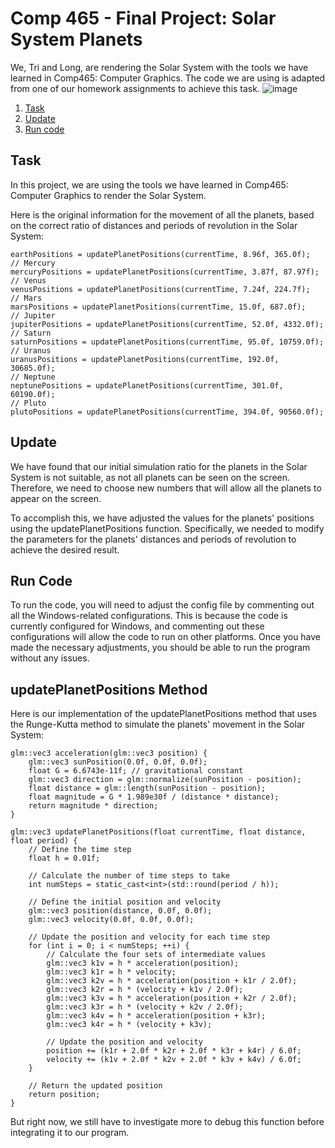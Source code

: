 # Comp 465 - Final Project: Solar System Planets
We, Tri and Long, are rendering the Solar System with the tools we have learned in Comp465: Computer Graphics. The code we are using is adapted from one of our homework assignments to achieve this task.
![image](https://user-images.githubusercontent.com/98071520/236651088-115334af-db80-4f7f-a1b7-0eeb138897b1.png)


1. [Task ](#task)
2. [Update](#update)
3. [Run code](#runcode)

## Task
In this project, we are using the tools we have learned in Comp465: Computer Graphics to render the Solar System.

Here is the original information for the movement of all the planets, based on the correct ratio of distances and periods of revolution in the Solar System:

```
earthPositions = updatePlanetPositions(currentTime, 8.96f, 365.0f);
// Mercury
mercuryPositions = updatePlanetPositions(currentTime, 3.87f, 87.97f);
// Venus
venusPositions = updatePlanetPositions(currentTime, 7.24f, 224.7f);
// Mars
marsPositions = updatePlanetPositions(currentTime, 15.0f, 687.0f);
// Jupiter
jupiterPositions = updatePlanetPositions(currentTime, 52.0f, 4332.0f);
// Saturn
saturnPositions = updatePlanetPositions(currentTime, 95.0f, 10759.0f);
// Uranus
uranusPositions = updatePlanetPositions(currentTime, 192.0f, 30685.0f);
// Neptune
neptunePositions = updatePlanetPositions(currentTime, 301.0f, 60190.0f);
// Pluto
plutoPositions = updatePlanetPositions(currentTime, 394.0f, 90560.0f);
```

## Update
We have found that our initial simulation ratio for the planets in the Solar System is not suitable, as not all planets can be seen on the screen. Therefore, we need to choose new numbers that will allow all the planets to appear on the screen.

To accomplish this, we have adjusted the values for the planets' positions using the updatePlanetPositions function. Specifically, we needed to modify the parameters for the planets' distances and periods of revolution to achieve the desired result.

<a name="runcode"></a>
## Run Code
To run the code, you will need to adjust the config file by commenting out all the Windows-related configurations. This is because the code is currently configured for Windows, and commenting out these configurations will allow the code to run on other platforms. Once you have made the necessary adjustments, you should be able to run the program without any issues.

## updatePlanetPositions Method
Here is our implementation of the updatePlanetPositions method that uses the Runge-Kutta method to simulate the planets' movement in the Solar System:

```
glm::vec3 acceleration(glm::vec3 position) {
    glm::vec3 sunPosition(0.0f, 0.0f, 0.0f);
    float G = 6.6743e-11f; // gravitational constant
    glm::vec3 direction = glm::normalize(sunPosition - position);
    float distance = glm::length(sunPosition - position);
    float magnitude = G * 1.989e30f / (distance * distance);
    return magnitude * direction;
}

glm::vec3 updatePlanetPositions(float currentTime, float distance, float period) {
    // Define the time step
    float h = 0.01f;

    // Calculate the number of time steps to take
    int numSteps = static_cast<int>(std::round(period / h));

    // Define the initial position and velocity
    glm::vec3 position(distance, 0.0f, 0.0f);
    glm::vec3 velocity(0.0f, 0.0f, 0.0f);

    // Update the position and velocity for each time step
    for (int i = 0; i < numSteps; ++i) {
        // Calculate the four sets of intermediate values
        glm::vec3 k1v = h * acceleration(position);
        glm::vec3 k1r = h * velocity;
        glm::vec3 k2v = h * acceleration(position + k1r / 2.0f);
        glm::vec3 k2r = h * (velocity + k1v / 2.0f);
        glm::vec3 k3v = h * acceleration(position + k2r / 2.0f);
        glm::vec3 k3r = h * (velocity + k2v / 2.0f);
        glm::vec3 k4v = h * acceleration(position + k3r);
        glm::vec3 k4r = h * (velocity + k3v);

        // Update the position and velocity
        position += (k1r + 2.0f * k2r + 2.0f * k3r + k4r) / 6.0f;
        velocity += (k1v + 2.0f * k2v + 2.0f * k3v + k4v) / 6.0f;
    }

    // Return the updated position
    return position;
}
```
But right now, we still have to investigate more to debug this function before integrating it to our program.
